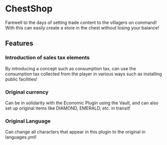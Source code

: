 # ChestShop

Farewell to the days of setting trade content to the villagers on command!
With this can easily create a store in the chest without losing your balance!

## Features

### Introduction of sales tax elements
By introducing a concept such as consumption tax, can use the consumption tax collected from the player in various ways such as installing public facilities!

### Original currency
Can be in solidarity with the Economic Plugin using the Vault, and can also set up original items like DIAMOND, EMERALD, etc. in transit!

### Original Language
Can change all characters that appear in this plugin to the original in languages.yml!
